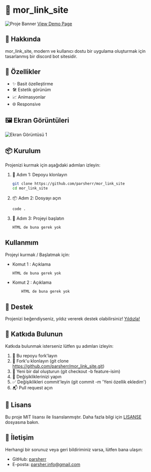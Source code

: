 # 📌 mor_link_site

![Proje Banner](https://cdn.discordapp.com/attachments/1248983337306030143/1248987440190849054/image.png?ex=6665a9b2&is=66645832&hm=dd1de897ae4a4cef4e3567a94e4725af4b1a706d1bc7f1054aa5c96130c5c0b4&)
[View Demo Page](https://mor-link-site.vercel.app/)

## 📖 Hakkında

mor_link_site, modern ve kullanıcı dostu bir uygulama oluşturmak için tasarlanmış bir discord bot sitesidir.

## 🚀 Özellikler

- ✨ Basit özelleştirme
- 🛠️ Estetik görünüm
- 📈 Animasyonlar
- 🌐 Responsive

## 🖼️ Ekran Görüntüleri

![Ekran Görüntüsü 1](https://cdn.discordapp.com/attachments/1248983337306030143/1248987474529751071/image.png?ex=6665a9ba&is=6664583a&hm=bcd33ba9b64c567198e9586fe5bcb6f28570893c7fff841326748505ba12b397&)

## 📦 Kurulum

Projenizi kurmak için aşağıdaki adımları izleyin:

1. 🎯 Adım 1: Depoyu klonlayın
   ```bash
   git clone https://github.com/parsherr/mor_link_site
   cd mor_link_site
   ```

2. 📦 Adım 2: Dosyayı açın
    ```bash
    code .
    ```
3. 🚀 Adım 3: Projeyi başlatın
    ```bash
    HTML de buna gerek yok
    ```

## Kullanmım

Projeyi kurmak / Başlatmak için:

-  Komut 1 : Açıklama
    ```bash
    HTML de buna gerek yok
    ```
-  Komut 2 : Açıklama
    ```bash
        HTML de buna gerek yok
    ```

## 🌟 Destek
Projenizi beğendiyseniz, yıldız vererek destek olabilirsiniz! [Yıldızla!](https://github.com/parsherr/mor_link_site/stargazers)

## 🤝 Katkıda Bulunun
Katkıda bulunmak isterseniz lütfen şu adımları izleyin:

1. 🍴 Bu repoyu fork'layın
2. 👯 Fork'u klonlayın (git clone https://github.com/parsherr/mor_link_site.git)
3. 📝 Yeni bir dal oluşturun (git checkout -b feature-isim)
4. 🔧 Değişikliklerinizi yapın
5. ✅ Değişiklikleri commit'leyin (git commit -m 'Yeni özellik ekledim')
6. 📬 Pull request açın

## 📄 Lisans
Bu proje MIT lisansı ile lisanslanmıştır. Daha fazla bilgi için [LISANSE](/LICENSEmd) dosyasına bakın.

## 💬 İletişim

Herhangi bir sorunuz veya geri bildiriminiz varsa, lütfen bana ulaşın:

- GitHub: [parsherr](https://github.com/parsherr)
- E-posta: [parsher.info@gmail.com](parsher.info@gmail.com)
